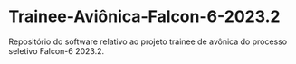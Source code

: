 # Trainee-Aviônica-Falcon-6-2023.2
Repositório do software relativo ao projeto trainee de avônica do processo seletivo Falcon-6 2023.2.
